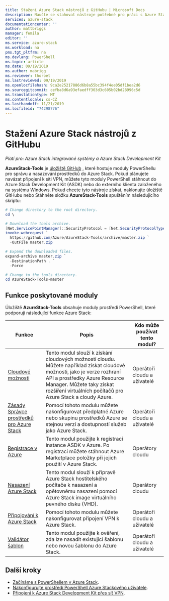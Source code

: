 ```yaml
---
title: Stažení Azure Stack nástrojů z GitHubu | Microsoft Docs
description: Naučte se stahovat nástroje potřebné pro práci s Azure Stack.
services: azure-stack
documentationcenter: ''
author: mattbriggs
manager: femila
editor: ''
ms.service: azure-stack
ms.workload: na
pms.tgt_pltfrm: na
ms.devlang: PowerShell
ms.topic: article
ms.date: 09/19/2019
ms.author: mabrigg
ms.reviewer: thoroet
ms.lastreviewed: 09/19/2019
ms.openlocfilehash: 9ca2e25217886d6b8a55bc394f4ee05df1bea2d6
ms.sourcegitcommit: cefba8d6a93efaedff303d3c605b02bd28996c5d
ms.translationtype: MT
ms.contentlocale: cs-CZ
ms.lasthandoff: 11/21/2019
ms.locfileid: "74298776"
---
```

# <a name="download-azure-stack-tools-from-github"></a>Stažení Azure Stack nástrojů z GitHubu

*Platí pro: Azure Stack integrované systémy a Azure Stack Development Kit*

**AzureStack-Tools** je [úložiště GitHub](https://github.com/Azure/AzureStack-Tools) , které hostuje moduly PowerShellu pro správu a nasazování prostředků do Azure Stack. Pokud plánujete navázat připojení k síti VPN, můžete tyto moduly PowerShell stáhnout do Azure Stack Development Kit (ASDK) nebo do externího klienta založeného na systému Windows. Pokud chcete tyto nástroje získat, naklonujte úložiště GitHubu nebo Stáhněte složku **AzureStack-Tools** spuštěním následujícího skriptu:

```powershell
# Change directory to the root directory.
cd \

# Download the tools archive.
[Net.ServicePointManager]::SecurityProtocol = [Net.SecurityProtocolType]::Tls12 
invoke-webrequest `
  https://github.com/Azure/AzureStack-Tools/archive/master.zip `
  -OutFile master.zip

# Expand the downloaded files.
expand-archive master.zip `
  -DestinationPath . `
  -Force

# Change to the tools directory.
cd AzureStack-Tools-master

```

## <a name="functionality-provided-by-the-modules"></a>Funkce poskytované moduly

Úložiště **AzureStack-Tools** obsahuje moduly prostředí PowerShell, které podporují následující funkce Azure Stack:  

| Funkce | Popis | Kdo může používat tento modul? |
| --- | --- | --- |
| [Cloudové možnosti](../user/azure-stack-validate-templates.md) | Tento modul slouží k získání cloudových možností cloudu. Můžete například získat cloudové možnosti, jako je verze rozhraní API a prostředky Azure Resource Manager. Můžete taky získat rozšíření virtuálních počítačů pro Azure Stack a cloudy Azure. | Operátoři cloudu a uživatelé |
| [Zásady Správce prostředků pro Azure Stack](../user/azure-stack-policy-module.md) | Pomocí tohoto modulu můžete nakonfigurovat předplatné Azure nebo skupinu prostředků Azure se stejnou verzí a dostupností služeb jako Azure Stack. | Operátoři cloudu a uživatelé |
| [Registrace v Azure](azure-stack-registration.md ) | Tento modul použijte k registraci instance ASDK v Azure. Po registraci můžete stáhnout Azure Marketplace položky při jejich použití v Azure Stack. | Operátory cloudu |
| [Nasazení Azure Stack](../asdk/asdk-install.md) | Tento modul slouží k přípravě Azure Stack hostitelského počítače k nasazení a opětovnému nasazení pomocí Azure Stack image virtuálního pevného disku (VHD). | Operátory cloudu|
| [Připojování k Azure Stack](azure-stack-powershell-install.md) | Pomocí tohoto modulu můžete nakonfigurovat připojení VPN k Azure Stack. | Operátoři cloudu a uživatelé |
| [Validátor šablon](../user/azure-stack-validate-templates.md) | Tento modul použijte k ověření, zda lze nasadit existující šablonu nebo novou šablonu do Azure Stack. | Operátoři cloudu a uživatelé|

## <a name="next-steps"></a>Další kroky

- [Začínáme s PowerShellem v Azure Stack](../user/azure-stack-powershell-overview.md).
- [Nakonfigurujte prostředí PowerShell Azure Stackového uživatele](../user/azure-stack-powershell-configure-user.md).
- [Připojení k Azure Stack Development Kit přes síť VPN](../asdk/asdk-connect.md).

